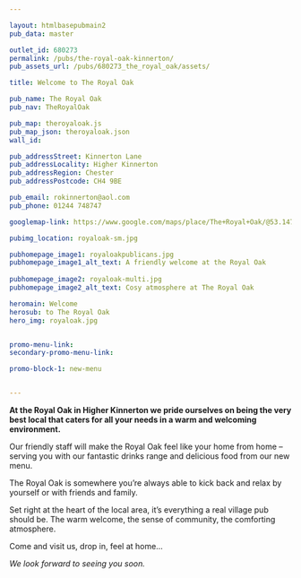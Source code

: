 ```yaml
---

layout: htmlbasepubmain2
pub_data: master

outlet_id: 680273
permalink: /pubs/the-royal-oak-kinnerton/
pub_assets_url: /pubs/680273_the_royal_oak/assets/

title: Welcome to The Royal Oak

pub_name: The Royal Oak
pub_nav: TheRoyalOak

pub_map: theroyaloak.js
pub_map_json: theroyaloak.json
wall_id:

pub_addressStreet: Kinnerton Lane
pub_addressLocality: Higher Kinnerton
pub_addressRegion: Chester
pub_addressPostcode: CH4 9BE

pub_email: rokinnerton@aol.com
pub_phone: 01244 748747

googlemap-link: https://www.google.com/maps/place/The+Royal+Oak/@53.1474803,-3.0003886,15z/data=!4m2!3m1!1s0x0:0x79be0679eab8bd9a?ved=2ahUKEwjA1azk4OreAhUCAsAKHT7qAnMQ_BIwCnoECAUQCA

pubimg_location: royaloak-sm.jpg

pubhomepage_image1: royaloakpublicans.jpg
pubhomepage_image1_alt_text: A friendly welcome at the Royal Oak
 
pubhomepage_image2: royaloak-multi.jpg
pubhomepage_image2_alt_text: Cosy atmosphere at The Royal Oak

heromain: Welcome
herosub: to The Royal Oak
hero_img: royaloak.jpg


promo-menu-link:
secondary-promo-menu-link:

promo-block-1: new-menu


---
```




**At the Royal Oak in Higher Kinnerton we pride ourselves on being the very best local that caters for all your needs in a warm and welcoming environment.**

Our friendly staff will make the Royal Oak feel like your home from home – serving you with our fantastic drinks range and delicious food from our new menu. 

The Royal Oak is somewhere you’re always able to kick back and relax by yourself or with friends and family.

Set right at the heart of the local area, it’s everything a real village pub should be. The warm welcome, the sense of community, the comforting atmosphere. 

Come and visit us, drop in, feel at home… 

*We look forward to seeing you soon.*



